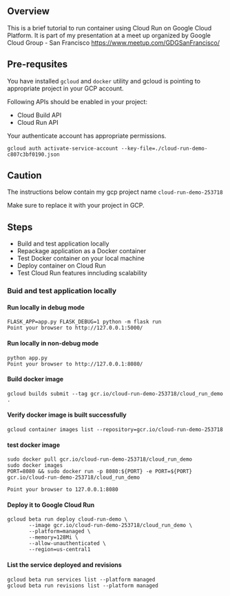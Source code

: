 ## Overview
This is a brief tutorial to run container using Cloud Run on Google Cloud Platform. It is part of my presentation at a meet up organized by Google Cloud Group - San Francisco https://www.meetup.com/GDGSanFrancisco/

## Pre-requsites
You have installed `gcloud` and `docker` utility and gcloud is pointing to appropriate project in your GCP account. 

Following APIs should be enabled in your project:
- Cloud Build API
- Cloud Run API

Your authenticate account has appropriate permissions.

```
gcloud auth activate-service-account --key-file=./cloud-run-demo-c807c3bf0190.json 
```
## Caution
The instructions below contain my gcp project name `cloud-run-demo-253718` 

Make sure to replace it with your project in GCP.

## Steps
- Build and test application locally
- Repackage application as a Docker container
- Test Docker container on your local machine
- Deploy container on Cloud Run 
- Test Cloud Run features inncluding scalability 

### Buid and test application locally

#### Run locally in debug mode
```
FLASK_APP=app.py FLASK_DEBUG=1 python -m flask run
Point your browser to http://127.0.0.1:5000/ 
```
#### Run locally in non-debug mode
```
python app.py
Point your browser to http://127.0.0.1:8080/ 
```

#### Build docker image 

```
gcloud builds submit --tag gcr.io/cloud-run-demo-253718/cloud_run_demo .
```

#### Verify docker image is built successfully

```
gcloud container images list --repository=gcr.io/cloud-run-demo-253718
```

#### test docker image 
```
sudo docker pull gcr.io/cloud-run-demo-253718/cloud_run_demo
sudo docker images 
PORT=8080 && sudo docker run -p 8080:${PORT} -e PORT=${PORT} gcr.io/cloud-run-demo-253718/cloud_run_demo

Point your browser to 127.0.0.1:8080
```

#### Deploy it to Google Cloud Run
```
gcloud beta run deploy cloud-run-demo \
       --image gcr.io/cloud-run-demo-253718/cloud_run_demo \
       --platform=managed \
       --memory=128Mi \
       --allow-unauthenticated \
       --region=us-central1
```

#### List the service deployed and revisions
```
gcloud beta run services list --platform managed
gcloud beta run revisions list --platform managed
```







